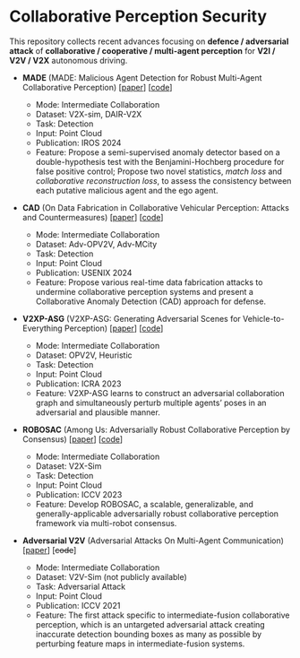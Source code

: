# Collaborative Perception Security

This repository collects recent advances focusing on **defence / adversarial attack** of **collaborative / cooperative / multi-agent perception** for **V2I / V2V / V2X** autonomous driving. 

- **MADE** (MADE: Malicious Agent Detection for Robust Multi-Agent  Collaborative Perception) [[paper](https://arxiv.org/abs/2310.11901)] [[code](https://github.com/shengyin1224/MADE)]
  - Mode: Intermediate Collaboration
  - Dataset: V2X-sim, DAIR-V2X
  - Task: Detection
  - Input: Point Cloud
  - Publication: IROS 2024
  - Feature: Propose a semi-supervised anomaly detector based on a double-hypothesis test with the Benjamini-Hochberg procedure for false positive control; Propose two novel statistics, _match loss_ and _collaborative reconstruction loss_, to assess the consistency between each putative malicious agent and the ego agent.
 
- **CAD** (On Data Fabrication in Collaborative Vehicular Perception: Attacks and Countermeasures) [[paper](https://www.usenix.org/conference/usenixsecurity24/presentation/zhang-qingzhao)] [[code](https://github.com/zqzqz/AdvCollaborativePerception)]
  - Mode: Intermediate Collaboration
  - Dataset: Adv-OPV2V, Adv-MCity
  - Task: Detection
  - Input: Point Cloud
  - Publication: USENIX 2024
  - Feature: Propose various real-time data fabrication attacks to undermine collaborative perception systems and present a Collaborative Anomaly Detection (CAD) approach for defense.
 
- **V2XP-ASG** (V2XP-ASG: Generating Adversarial Scenes for Vehicle-to-Everything Perception) [[paper](https://arxiv.org/abs/2209.13679)] [[code](https://github.com/XHwind/V2XP-ASG?tab=readme-ov-file)]
  - Mode: Intermediate Collaboration
  - Dataset: OPV2V, Heuristic
  - Task: Detection
  - Input: Point Cloud
  - Publication: ICRA 2023
  - Feature: V2XP-ASG learns to construct an adversarial collaboration graph and simultaneously perturb multiple agents’ poses in an adversarial and plausible manner.

- **ROBOSAC** (Among Us: Adversarially Robust Collaborative Perception by Consensus) [[paper](https://arxiv.org/abs/2303.09495)] [[code](https://github.com/coperception/ROBOSAC)]
  - Mode: Intermediate Collaboration
  - Dataset: V2X-Sim
  - Task: Detection
  - Input: Point Cloud
  - Publication: ICCV 2023
  - Feature: Develop ROBOSAC, a scalable, generalizable, and generally-applicable adversarially robust collaborative perception framework via multi-robot consensus.

- **Adversarial V2V** (Adversarial Attacks On Multi-Agent Communication) [[paper](https://arxiv.org/abs/2101.06560)] [~~code~~]
  - Mode: Intermediate Collaboration
  - Dataset: V2V-Sim (not publicly available)
  - Task: Adversarial Attack
  - Input: Point Cloud
  - Publication: ICCV 2021
  - Feature: The first attack specific to intermediate-fusion collaborative perception, which is an untargeted adversarial attack creating inaccurate detection bounding boxes as many as possible by perturbing feature maps in intermediate-fusion systems.
 
  
